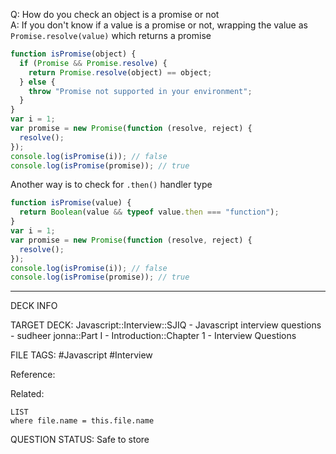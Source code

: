 Q: How do you check an object is a promise or not  
A: If you don't know if a value is a promise or not, wrapping the value as `Promise.resolve(value)` which returns a promise
```javascript
function isPromise(object) {
  if (Promise && Promise.resolve) {
    return Promise.resolve(object) == object;
  } else {
    throw "Promise not supported in your environment";
  }
}
var i = 1;
var promise = new Promise(function (resolve, reject) {
  resolve();
});
console.log(isPromise(i)); // false
console.log(isPromise(promise)); // true
```
Another way is to check for `.then()` handler type
```javascript
function isPromise(value) {
  return Boolean(value && typeof value.then === "function");
}
var i = 1;
var promise = new Promise(function (resolve, reject) {
  resolve();
});
console.log(isPromise(i)); // false
console.log(isPromise(promise)); // true
```
<!--ID: 1693596684700-->

---

DECK INFO

TARGET DECK: Javascript::Interview::SJIQ - Javascript interview questions - sudheer jonna::Part I - Introduction::Chapter 1 - Interview Questions

FILE TAGS: #Javascript #Interview

Reference:

Related:

```dataview
LIST
where file.name = this.file.name
```

QUESTION STATUS: Safe to store